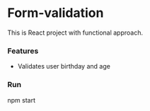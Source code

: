 # Form-validation
This is React project with functional approach.

### Features
- Validates user birthday and age

### Run
npm start
